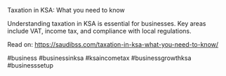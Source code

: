 Taxation in KSA: What you need to know

Understanding taxation in KSA is essential for businesses. Key areas include VAT, income tax, and compliance with local regulations.

Read on: https://saudibss.com/taxation-in-ksa-what-you-need-to-know/

#business #businessinksa #ksaincometax #businessgrowthksa #businesssetup
